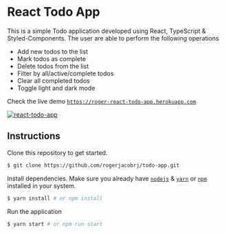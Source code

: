 # React Todo App

This is a simple Todo application developed using React, TypeScript & Styled-Components. The user are able to perform the following operations

* Add new todos to the list
* Mark todos as complete
* Delete todos from the list
* Filter by all/active/complete todos
* Clear all completed todos
* Toggle light and dark mode

Check the live demo [`https://roger-react-todo-app.herokuapp.com`](https://roger-react-todo-app.herokuapp.com)

[![react-todo-app](https://roger-images.s3.ap-south-1.amazonaws.com/todo-app.png)](https://roger-react-todo-app.herokuapp.com/)

## Instructions

Clone this repository to get started.
```bash
$ git clone https://github.com/rogerjacobrj/todo-app.git
```

Install dependencies. Make sure you already have [`nodejs`](https://nodejs.org/en/) & [`yarn`](https://yarnpkg.com/) or [`npm`](https://www.npmjs.com/) installed in your system.
```bash
$ yarn install # or npm install
```

Run the application
```bash
$ yarn start # or npm run start
```